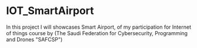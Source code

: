 # IOT_SmartAirport

In this project 
I will showcases Smart Airport, of my participation for Internet of things course by (The Saudi Federation for Cybersecurity, Programming and Drones "SAFCSP")
